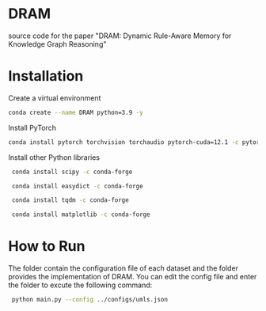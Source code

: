# DRAM
source code for the paper "DRAM: Dynamic Rule-Aware Memory for Knowledge Graph Reasoning"
# Installation
Create a virtual environment
 ```bash
 conda create --name DRAM python=3.9 -y
 ```
Install PyTorch 
 ```bash
 conda install pytorch torchvision torchaudio pytorch-cuda=12.1 -c pytorch -c nvidia
```
Install other Python libraries
```bash
 conda install scipy -c conda-forge
```
```bash
 conda install easydict -c conda-forge
```
```bash
 conda install tqdm -c conda-forge
```
```bash
 conda install matplotlib -c conda-forge 
```
# How to Run
The folder contain the configuration file of each dataset and the folder provides the implementation of DRAM. You can edit the config file and enter the folder to excute the following command:
```bash
 python main.py --config ../configs/umls.json
```
